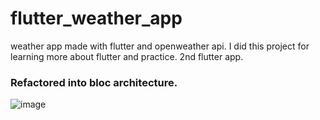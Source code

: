 # flutter_weather_app

weather app made with flutter and openweather api. I did this project for learning more about flutter and practice. 2nd flutter app.

### Refactored into bloc architecture.

![image](https://github.com/user-attachments/assets/0c4504d7-72d7-4c05-855a-90afc5b6dd2d)

